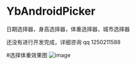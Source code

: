 # YbAndroidPicker
日期选择器，身高选择器，体重选择器，城市选择器

还没有进行开发完成，详细咨询 qq 1250211588

#选择体重效果图
![image](https://github.com/yangbinsoft/YbAndroidPicker/blob/master/screenshot/Screenshot_20170106-175900.png)
